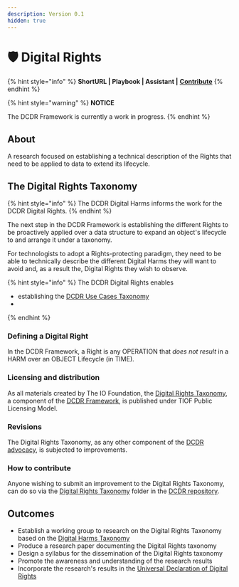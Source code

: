 ```yaml
---
description: Version 0.1
hidden: true
---
```


# 🛡️ Digital Rights

{% hint style="info" %}
**ShortURL | Playbook | Assistant |** [**Contribute**](https://tiof.click/DCDRDigitalRightsContribute)
{% endhint %}

{% hint style="warning" %}
**NOTICE**

The DCDR Framework is currently a work in progress.
{% endhint %}

## About

A research focused on establishing a technical description of the Rights that need to be applied to data to extend its lifecycle.

## The Digital Rights Taxonomy

{% hint style="info" %}
The DCDR Digital Harms informs the work for the DCDR Digital Rights.
{% endhint %}

The next step in the DCDR Framework is establishing the different Rights to be proactively applied over a data structure to expand an object's lifecycle to and arrange it under a taxonomy.

For technologists to adopt a Rights-protecting paradigm, they need to be able to technically describe the different Digital Harms they will want to avoid and, as a result the, Digital Rights they wish to observe.

{% hint style="info" %}
The DCDR Digital Rights enables

* establishing the [DCDR Use Cases Taxonomy](https://tiof.click/DCDRUseCases)
*
{% endhint %}

### Defining a Digital Right

In the DCDR Framework, a Right is any OPERATION that _does not result_ in a HARM over an OBJECT Lifecycle (in TIME).

### Licensing and distribution

As all materials created by The IO Foundation, the [Digital Rights Taxonomy](https://tiof.click/DCDRDigitalRights), a component of the [DCDR Framework](https://tiof.click/DCDRFramework), is published under TIOF Public Licensing Model.

### Revisions

The Digital Rights Taxonomy, as any other component of the [DCDR advocacy](https://tiof.click/DCDRDocs), is subjected to improvements.

### How to contribute

Anyone wishing to submit an improvement to the Digital Rights Taxonomy, can do so via the [Digital Rights Taxonomy](https://tiof.click/DCDRDigitalRightsContribute) folder in the [DCDR repository](https://tiof.click/DCDRRepo).

## Outcomes

* Establish a working group to research on the Digital Rights Taxonomy based on the [Digital Harms Taxonomy](https://tiof.click/DCDRDigitalHarms)
* Produce a research paper documenting the Digital Rights taxonomy
* Design a syllabus for the dissemination of the Digital Rights taxonomy
* Promote the awareness and understanding of the research results
* Incorporate the research's results in the [Universal Declaration of Digital Rights](https://tiof.click/UDDRDocs)
